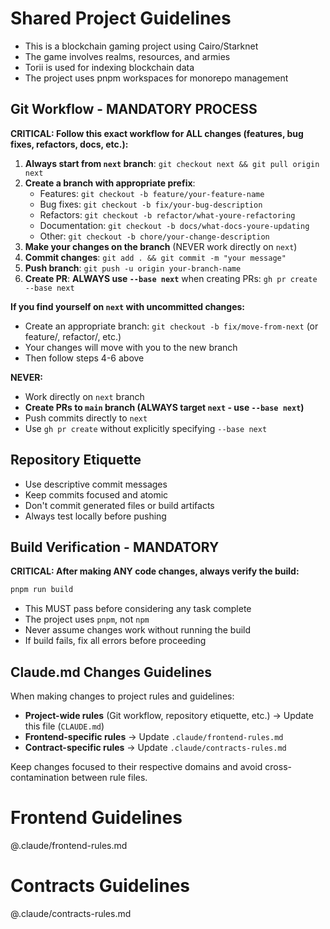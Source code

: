 # Shared Project Guidelines

- This is a blockchain gaming project using Cairo/Starknet
- The game involves realms, resources, and armies
- Torii is used for indexing blockchain data
- The project uses pnpm workspaces for monorepo management

## Git Workflow - MANDATORY PROCESS

**CRITICAL: Follow this exact workflow for ALL changes (features, bug fixes, refactors, docs, etc.):**

1. **Always start from `next` branch**: `git checkout next && git pull origin next`
2. **Create a branch with appropriate prefix**:
   - Features: `git checkout -b feature/your-feature-name`
   - Bug fixes: `git checkout -b fix/your-bug-description`
   - Refactors: `git checkout -b refactor/what-youre-refactoring`
   - Documentation: `git checkout -b docs/what-docs-youre-updating`
   - Other: `git checkout -b chore/your-change-description`
3. **Make your changes on the branch** (NEVER work directly on `next`)
4. **Commit changes**: `git add . && git commit -m "your message"`
5. **Push branch**: `git push -u origin your-branch-name`
6. **Create PR**: **ALWAYS use `--base next`** when creating PRs: `gh pr create --base next`

**If you find yourself on `next` with uncommitted changes:**

- Create an appropriate branch: `git checkout -b fix/move-from-next` (or feature/, refactor/, etc.)
- Your changes will move with you to the new branch
- Then follow steps 4-6 above

**NEVER:**

- Work directly on `next` branch
- **Create PRs to `main` branch (ALWAYS target `next` - use `--base next`)**
- Push commits directly to `next`
- Use `gh pr create` without explicitly specifying `--base next`

## Repository Etiquette

- Use descriptive commit messages
- Keep commits focused and atomic
- Don't commit generated files or build artifacts
- Always test locally before pushing

## Build Verification - MANDATORY

**CRITICAL: After making ANY code changes, always verify the build:**

```bash
pnpm run build
```

- This MUST pass before considering any task complete
- The project uses `pnpm`, not `npm`
- Never assume changes work without running the build
- If build fails, fix all errors before proceeding

## Claude.md Changes Guidelines

When making changes to project rules and guidelines:

- **Project-wide rules** (Git workflow, repository etiquette, etc.) → Update this file (`CLAUDE.md`)
- **Frontend-specific rules** → Update `.claude/frontend-rules.md`
- **Contract-specific rules** → Update `.claude/contracts-rules.md`

Keep changes focused to their respective domains and avoid cross-contamination between rule files.

# Frontend Guidelines

@.claude/frontend-rules.md

# Contracts Guidelines

@.claude/contracts-rules.md
